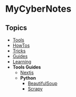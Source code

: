 # MyCyberNotes

## Topics

- [Tools](/docs/tools.md)
- [HowTos](/docs/howto.md)
- [Tricks](/docs/tricks.md)
- [Guides](/docs/guides.md)
- [Learning](/docs/learning.md)
- **Tools Guides**
    - [Nextjs](/docs/toolsguides/nextjs.md)
    - **Python**
        - [BeautifulSoup](/docs/toolsguides/python/beautifulsoup.md)
        - [Scrapy](/docs/toolsguides/python/scrapy.md)